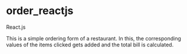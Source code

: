 # order_reactjs

React.js

This is a simple ordering form of a restaurant.
In this, the corresponding values of the items clicked gets added and the total bill is calculated.
